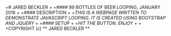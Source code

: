 +# JARED BECKLER
 +
 +#### 99 BOTTLES OF BEER LOOPING, JANUARY 2016
 +
 +#### DESCRIPTION
 +
 +_THIS IS A WEBPAGE WRITTEN TO DEMONSTRATE JAVASCRIPT LOOPING. IT IS CREATED USING BOOTSTRAP AND JQUERY_
 +
 +#### SETUP
 +
 +_HIT THE BUTTON. ENJOY_
 +
 +
 +COPYRIGHT (c) ** JARED BECKLER **
